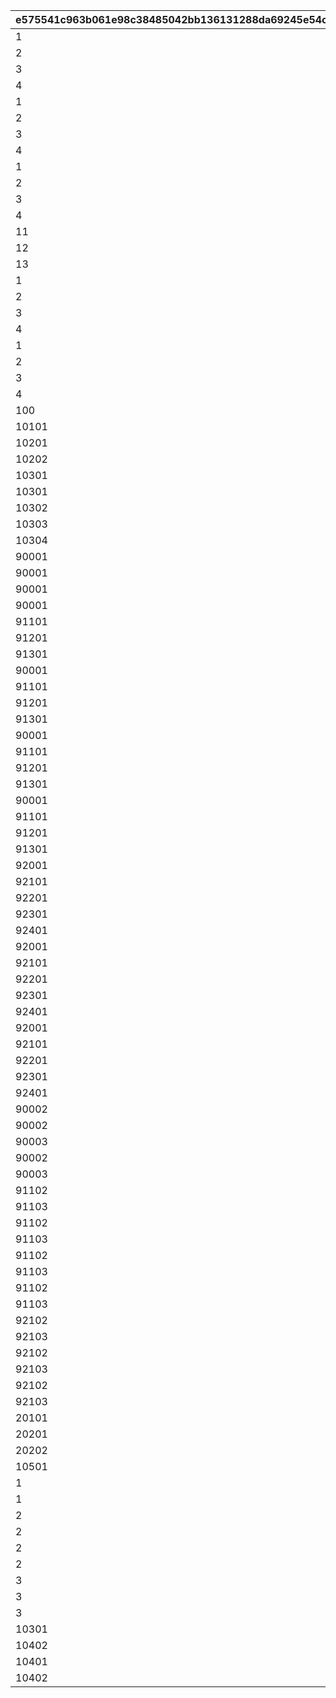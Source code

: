 |e575541c963b061e98c38485042bb136131288da69245e54c57021757c9211ba|7825522b40dd61fd9e86a58c2654cb89648bbf0b34f204dceaca4a1f69200f98|79bf658619c4904a61c2ea6d46de0358b427f770da328fc41a695d1efd260f56|123359a8441e611c7670cabcc7683e53bf3f9fb83537181dc2ea5371ed81fea1|6a312e6e184e7e28242b0f299c1c7503f260b0758b1e21f1147d02edeb5a8864|
| --- | --- | --- | --- | --- |
|1|1|1001|0|0|
|2|1|1002|0|0|
|3|1|1003|0|0|
|4|1|1004|0|0|
|1|2|2001|0|0|
|2|2|2002|0|0|
|3|2|2003|0|0|
|4|2|2004|0|0|
|1|2|2101|1|0|
|2|2|2102|1|0|
|3|2|2103|1|0|
|4|2|2104|1|0|
|11|2|2111|2|10001|
|12|2|2112|2|10001|
|13|2|2113|2|10001|
|1|3|3001|0|0|
|2|3|3002|0|0|
|3|3|3003|0|0|
|4|3|3004|0|0|
|1|4|4001|0|0|
|2|4|4002|0|0|
|3|4|4003|0|0|
|4|4|4004|0|0|
|100|4|4005|0|0|
|10101|5|5010|1|0|
|10201|5|5020|2|1|
|10202|5|5021|2|2|
|10301|5|5030|3|0|
|10301|5|5031|3|1|
|10302|5|5040|4|0|
|10303|5|5050|5|0|
|10304|5|5060|6|0|
|90001|6|6001|1|0|
|90001|6|6002|2|0|
|90001|6|6003|2|1|
|90001|6|6006|3|0|
|91101|6|6007|3|1|
|91201|6|6008|3|2|
|91301|6|6009|3|3|
|90001|6|6010|4|0|
|91101|6|6011|4|1|
|91201|6|6012|4|2|
|91301|6|6013|4|3|
|90001|6|6014|5|0|
|91101|6|6015|5|1|
|91201|6|6016|5|2|
|91301|6|6017|5|3|
|90001|6|6018|6|0|
|91101|6|6019|6|1|
|91201|6|6020|6|2|
|91301|6|6021|6|3|
|92001|6|6022|7|0|
|92101|6|6023|7|1|
|92201|6|6024|7|2|
|92301|6|6025|7|3|
|92401|6|6026|7|4|
|92001|6|6027|8|0|
|92101|6|6028|8|1|
|92201|6|6029|8|2|
|92301|6|6030|8|3|
|92401|6|6031|8|4|
|92001|6|6032|9|0|
|92101|6|6033|9|1|
|92201|6|6034|9|2|
|92301|6|6035|9|3|
|92401|6|6036|9|4|
|90002|7|7000|0|0|
|90002|7|7001|0|1|
|90003|7|7002|0|2|
|90002|7|7003|2|1|
|90003|7|7004|2|2|
|91102|7|7005|3|1|
|91103|7|7006|3|2|
|91102|7|7007|4|1|
|91103|7|7008|4|2|
|91102|7|7009|5|1|
|91103|7|7010|5|2|
|91102|7|7011|6|1|
|91103|7|7012|6|2|
|92102|7|7013|7|1|
|92103|7|7014|7|2|
|92102|7|7015|8|1|
|92103|7|7016|8|2|
|92102|7|7017|9|1|
|92103|7|7018|9|2|
|20101|9|9001|0|0|
|20201|10|10001|0|0|
|20202|10|10002|1|0|
|10501|101|10180|8|0|
|1|100|100001|1|0|
|1|100|100002|2|0|
|2|100|100003|3|0|
|2|100|100004|4|0|
|2|100|100005|5|0|
|2|100|100006|6|0|
|3|100|100007|7|0|
|3|100|100008|8|0|
|3|100|100009|9|0|
|10301|101|980001|98001|0|
|10402|101|980002|98001|2|
|10401|101|980011|98011|1|
|10402|101|980012|98012|2|